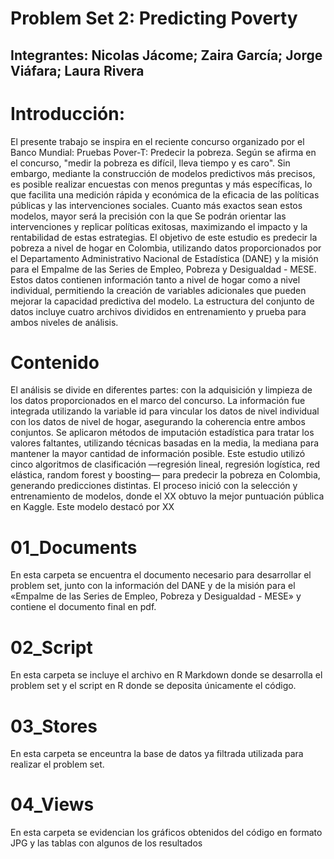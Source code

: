 # Problem Set 2: Predicting Poverty
## Integrantes: Nicolas Jácome; Zaira García; Jorge Viáfara; Laura Rivera

# Introducción:
El presente trabajo se inspira en el reciente concurso organizado por el Banco Mundial: Pruebas Pover-T: Predecir la pobreza. Según se afirma en el concurso, "medir la pobreza es difícil, lleva tiempo y es caro". Sin embargo, mediante la construcción de modelos predictivos más precisos, es posible realizar encuestas con menos preguntas y más específicas, lo que facilita una medición rápida y económica de la eficacia de las políticas públicas y las intervenciones sociales. Cuanto más exactos sean estos modelos, mayor será la precisión con la que Se podrán orientar las intervenciones y replicar políticas exitosas, maximizando el impacto y la rentabilidad de estas estrategias.
El objetivo de este estudio es predecir la pobreza a nivel de hogar en Colombia, utilizando datos proporcionados por el Departamento Administrativo Nacional de Estadística (DANE) y la misión para el Empalme de las Series de Empleo, Pobreza y Desigualdad - MESE. Estos datos contienen información tanto a nivel de hogar como a nivel individual, permitiendo la creación de variables adicionales que pueden mejorar la capacidad predictiva del modelo. La estructura del conjunto de datos incluye cuatro archivos divididos en entrenamiento y prueba para ambos niveles de análisis.

# Contenido
El análisis se divide en diferentes partes: con la adquisición y limpieza de los datos proporcionados en el marco del concurso. La información fue integrada utilizando la variable id para vincular los datos de nivel individual con los datos de nivel de hogar, asegurando la coherencia entre ambos conjuntos. Se aplicaron métodos de imputación estadística para tratar los valores faltantes, utilizando técnicas basadas en la media, la mediana para mantener la mayor cantidad de información posible. Este estudio utilizó cinco algoritmos de clasificación —regresión lineal, regresión logística, red elástica, random forest y boosting— para predecir la pobreza en Colombia, generando predicciones distintas. El proceso inició con la selección y entrenamiento de modelos, donde el XX obtuvo la mejor puntuación pública en Kaggle. Este modelo destacó por XX

# 01_Documents
En esta carpeta se encuentra el documento necesario para desarrollar el problem set, junto con la información del DANE y de la misión para el «Empalme de las Series de Empleo, Pobreza y Desigualdad - MESE» y contiene el documento final en pdf.

# 02_Script 
En esta carpeta se incluye el archivo en R Markdown donde se desarrolla el problem set y el script en R donde se deposita únicamente el código. 

# 03_Stores 
En esta carpeta se enceuntra la base de datos ya filtrada utilizada para realizar el problem set. 

# 04_Views 
En esta carpeta se evidencian los gráficos obtenidos del código en formato JPG y las tablas con algunos de los resultados
